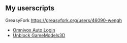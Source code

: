 ## My userscripts

GreasyFork https://greasyfork.org/users/46090-wengh
- [Omnivox Auto Login](https://greasyfork.org/scripts/410932-omnivox-auto-login)
- [Unblock GameModels3D](https://greasyfork.org/zh-CN/scripts/406227-unblock-gamemodels3d/code)
